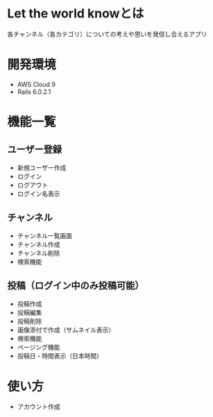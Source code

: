 # Let the world knowとは
各チャンネル（各カテゴリ）についての考えや思いを発信し合えるアプリ
# 開発環境
 - AWS Cloud 9
 - Rails 6.0.2.1
# 機能一覧
## ユーザー登録
- 新規ユーザー作成
- ログイン　
- ログアウト
- ログイン名表示
## チャンネル
- チャンネル一覧画面
- チャンネル作成　
- チャンネル削除
- 検索機能
## 投稿（ログイン中のみ投稿可能）
- 投稿作成
- 投稿編集
- 投稿削除
- 画像添付で作成（サムネイル表示）
- 検索機能
- ページング機能
- 投稿日・時間表示（日本時間）
# 使い方
- アカウント作成




　　　

　　　
　　　　

　　　　

